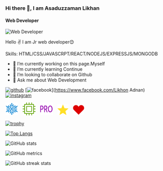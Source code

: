 ### Hi there 👋, I am  Asaduzzaman Likhan
#### Web Developer
![Web Developer](https://arturssmirnovs.github.io/github-profile-readme-generator/images/banner.png)

Hello ✌
I am Jr web developer😊
  

Skills: HTML/CSS/JAVASCRPT/REACT/NODEJS/EXPRESSJS/MONGODB

- 🔭 I’m currently working on this page.Myself 
- 🌱 I’m currently learning Continue  
- 👯 I’m looking to collaborate on Github 
- 💬 Ask me about Web Development 


[<img src='https://cdn.jsdelivr.net/npm/simple-icons@3.0.1/icons/github.svg' alt='github' height='40'>](https://github.com/IamLikhon1)  [<img src='https://cdn.jsdelivr.net/npm/simple-icons@3.0.1/icons/facebook.svg' alt='facebook' height='40'>](https://www.facebook.com/Likhon Adnan)  [<img src='https://cdn.jsdelivr.net/npm/simple-icons@3.0.1/icons/instagram.svg' alt='instagram' height='40'>](https://www.instagram.com/iamlikhu0098/)  

<a href='https://archiveprogram.github.com/'><img src='https://raw.githubusercontent.com/acervenky/animated-github-badges/master/assets/acbadge.gif' width='40' height='40'></a> <a href='https://docs.github.com/en/developers'><img src='https://raw.githubusercontent.com/acervenky/animated-github-badges/master/assets/devbadge.gif' width='40' height='40'></a> <a href='https://github.com/pricing'><img src='https://raw.githubusercontent.com/acervenky/animated-github-badges/master/assets/pro.gif' width='40' height='40'></a> <a href='https://stars.github.com/'><img src='https://raw.githubusercontent.com/acervenky/animated-github-badges/master/assets/starbadge.gif' width='35' height='35'></a> <a href='https://docs.github.com/en/github/supporting-the-open-source-community-with-github-sponsors'><img src='https://raw.githubusercontent.com/acervenky/animated-github-badges/master/assets/sponsorbadge.gif' width='35' height='35'></a> 

[![trophy](https://github-profile-trophy.vercel.app/?username=IamLikhon1)](https://github.com/ryo-ma/github-profile-trophy)

[![Top Langs](https://github-readme-stats.vercel.app/api/top-langs/?username=IamLikhon1)](https://github.com/anuraghazra/github-readme-stats)

![GitHub stats](https://github-readme-stats.vercel.app/api?username=IamLikhon1&show_icons=true&count_private=true)  

![GitHub metrics](https://metrics.lecoq.io/IamLikhon1)  

![GitHub streak stats](https://streak-stats.demolab.com/?user=IamLikhon1)  

